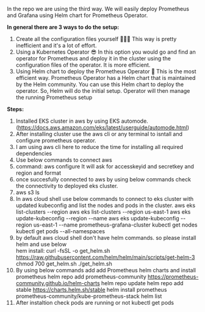 In the repo we are using the third way. We will easily deploy Prometheus and Grafana using Helm chart for Prometheus Operator.

**In general there are 3 ways to do the setup:**
1. Create all the configuration files yourself 👩🏻‍💻
This way is pretty inefficient and it's a lot of effort.
2. Using a Kubernetes Operator 😎
In this option you would go and find an operator for Prometheus and deploy it in the cluster using the configuration files of the operator. It is more efficient.
3. Using Helm chart to deploy the Prometheus Operator 🚀
This is the most efficient way. Prometheus Operator has a Helm chart that is maintained by the Helm community. You can use this Helm chart to deploy the operator.
So, Helm will do the initial setup. Operator will then manage the running Prometheus setup

**Steps:**
1. Installed  EKS cluster in aws by using EKS automode. (https://docs.aws.amazon.com/eks/latest/userguide/automode.html)
2. After installing cluster use the aws cli or any terminal to isntall and configure prometheus operator.
3. I am using aws cli here to reduce the time for installing all required dependencies
4. Use below commands to connect aws
5. command: aws configure
   It will ask for accesskeyid and secretkey and region and format
6. once succesfully connected to aws by using below commands check the connectivity to deployed eks cluster.
7. aws s3 ls
8. In aws cloud shell use below commands to connect to eks cluster with updated kubeconfig and list the nodes and pods in the cluster.
aws eks list-clusters --region <region>
aws eks list-clusters --region us-east-1
aws eks update-kubeconfig --region <region> --name <cluster-name>
aws eks update-kubeconfig --region us-east-1 --name prometheus-grafana-cluster
kubectl get nodes
kubectl get pods --all-namespaces
9. by default aws cloud shell don't have helm commands. so please install helm and use below   
hem install:
curl -fsSL -o get_helm.sh https://raw.githubusercontent.com/helm/helm/main/scripts/get-helm-3
chmod 700 get_helm.sh
./get_helm.sh
10. By using below commands add add Prometheus helm charts and install prometheus
 helm repo add prometheus-community https://prometheus-community.github.io/helm-charts
 helm repo update
 helm repo add stable https://charts.helm.sh/stable
 helm install prometheus prometheus-community/kube-prometheus-stack
 helm list
11. After instaltion check pods are running or not
 kubectl get pods

